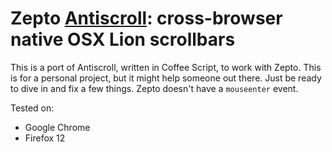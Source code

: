 
# Zepto [Antiscroll](https://github.com/LearnBoost/antiscroll): cross-browser native OSX Lion scrollbars

This is a port of Antiscroll, written in Coffee Script, to work with Zepto. This is for a personal project, but it might help someone out there. Just be ready to dive in and fix a few things. Zepto doesn't have a `mouseenter` event.

Tested on:

- Google Chrome
- Firefox 12